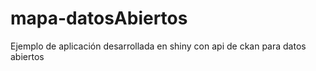 # mapa-datosAbiertos
Ejemplo de aplicación desarrollada en shiny con api de ckan para datos abiertos

